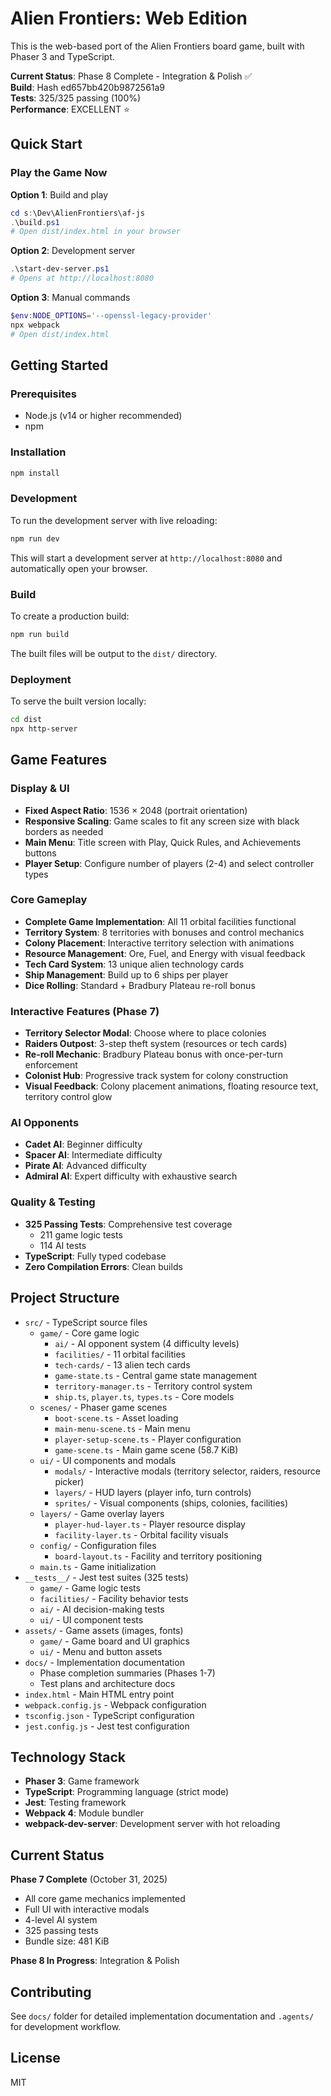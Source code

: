 # Alien Frontiers: Web Edition

This is the web-based port of the Alien Frontiers board game, built with Phaser 3 and TypeScript.

**Current Status**: Phase 8 Complete - Integration & Polish ✅  
**Build**: Hash ed657bb420b9872561a9  
**Tests**: 325/325 passing (100%)  
**Performance**: EXCELLENT ⭐

## Quick Start

### Play the Game Now

**Option 1**: Build and play

```powershell
cd s:\Dev\AlienFrontiers\af-js
.\build.ps1
# Open dist/index.html in your browser
```

**Option 2**: Development server

```powershell
.\start-dev-server.ps1
# Opens at http://localhost:8080
```

**Option 3**: Manual commands

```powershell
$env:NODE_OPTIONS='--openssl-legacy-provider'
npx webpack
# Open dist/index.html
```

## Getting Started

### Prerequisites

- Node.js (v14 or higher recommended)
- npm

### Installation

```bash
npm install
```

### Development

To run the development server with live reloading:

```bash
npm run dev
```

This will start a development server at `http://localhost:8080` and automatically open your browser.

### Build

To create a production build:

```bash
npm run build
```

The built files will be output to the `dist/` directory.

### Deployment

To serve the built version locally:

```bash
cd dist
npx http-server
```

## Game Features

### Display & UI

- **Fixed Aspect Ratio**: 1536 × 2048 (portrait orientation)
- **Responsive Scaling**: Game scales to fit any screen size with black borders as needed
- **Main Menu**: Title screen with Play, Quick Rules, and Achievements buttons
- **Player Setup**: Configure number of players (2-4) and select controller types

### Core Gameplay

- **Complete Game Implementation**: All 11 orbital facilities functional
- **Territory System**: 8 territories with bonuses and control mechanics
- **Colony Placement**: Interactive territory selection with animations
- **Resource Management**: Ore, Fuel, and Energy with visual feedback
- **Tech Card System**: 13 unique alien technology cards
- **Ship Management**: Build up to 6 ships per player
- **Dice Rolling**: Standard + Bradbury Plateau re-roll bonus

### Interactive Features (Phase 7)

- **Territory Selector Modal**: Choose where to place colonies
- **Raiders Outpost**: 3-step theft system (resources or tech cards)
- **Re-roll Mechanic**: Bradbury Plateau bonus with once-per-turn enforcement
- **Colonist Hub**: Progressive track system for colony construction
- **Visual Feedback**: Colony placement animations, floating resource text, territory control glow

### AI Opponents

- **Cadet AI**: Beginner difficulty
- **Spacer AI**: Intermediate difficulty
- **Pirate AI**: Advanced difficulty
- **Admiral AI**: Expert difficulty with exhaustive search

### Quality & Testing

- **325 Passing Tests**: Comprehensive test coverage
  - 211 game logic tests
  - 114 AI tests
- **TypeScript**: Fully typed codebase
- **Zero Compilation Errors**: Clean builds

## Project Structure

- `src/` - TypeScript source files
  - `game/` - Core game logic
    - `ai/` - AI opponent system (4 difficulty levels)
    - `facilities/` - 11 orbital facilities
    - `tech-cards/` - 13 alien tech cards
    - `game-state.ts` - Central game state management
    - `territory-manager.ts` - Territory control system
    - `ship.ts`, `player.ts`, `types.ts` - Core models
  - `scenes/` - Phaser game scenes
    - `boot-scene.ts` - Asset loading
    - `main-menu-scene.ts` - Main menu
    - `player-setup-scene.ts` - Player configuration
    - `game-scene.ts` - Main game scene (58.7 KiB)
  - `ui/` - UI components and modals
    - `modals/` - Interactive modals (territory selector, raiders, resource picker)
    - `layers/` - HUD layers (player info, turn controls)
    - `sprites/` - Visual components (ships, colonies, facilities)
  - `layers/` - Game overlay layers
    - `player-hud-layer.ts` - Player resource display
    - `facility-layer.ts` - Orbital facility visuals
  - `config/` - Configuration files
    - `board-layout.ts` - Facility and territory positioning
  - `main.ts` - Game initialization
- `__tests__/` - Jest test suites (325 tests)
  - `game/` - Game logic tests
  - `facilities/` - Facility behavior tests
  - `ai/` - AI decision-making tests
  - `ui/` - UI component tests
- `assets/` - Game assets (images, fonts)
  - `game/` - Game board and UI graphics
  - `ui/` - Menu and button assets
- `docs/` - Implementation documentation
  - Phase completion summaries (Phases 1-7)
  - Test plans and architecture docs
- `index.html` - Main HTML entry point
- `webpack.config.js` - Webpack configuration
- `tsconfig.json` - TypeScript configuration
- `jest.config.js` - Jest test configuration

## Technology Stack

- **Phaser 3**: Game framework
- **TypeScript**: Programming language (strict mode)
- **Jest**: Testing framework
- **Webpack 4**: Module bundler
- **webpack-dev-server**: Development server with hot reloading

## Current Status

**Phase 7 Complete** (October 31, 2025)

- All core game mechanics implemented
- Full UI with interactive modals
- 4-level AI system
- 325 passing tests
- Bundle size: 481 KiB

**Phase 8 In Progress**: Integration & Polish

## Contributing

See `docs/` folder for detailed implementation documentation and `.agents/` for development workflow.

## License

MIT
